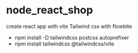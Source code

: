 # node_react_shop
create react app with vite
Tailwind css with flowbite
- npm install -D tailwindcss postcss autoprefixer
- npm install tailwindcss @tailwindcss/vite
